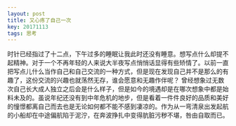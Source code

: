 ```yaml
---
layout: post
title: 又心疼了自己一次
key: 20171113
tags: 思考
---
```

时针已经指过了十二点，下午过多的睡眠让我此时还没有睡意。想写点什么却提不起精神。对于一个不再年轻的人来说大半夜写点悄悄话显得有些矫情了。以前一直把写点儿什么当作自己和自己交流的一种方式，但是现在发现自己并不是那么的有趣了，这份交流的兴趣也就荡然无存，谁会愿意和无趣作伴呢？
曾经想象过无数次自己长大成人独立之后会是什么样子，但是如今的境遇却是在哪次想象中都是始料未及的。虽说年纪还没有到中年危机的地步，但是看着一件件良好的品质和美好的憧憬都离自己而去也是无论如何都不能不感到凄凉的。作为从一弯清泉出发起航的小船却在中途偏航陷于泥泞，在奔波挣扎中变得肮脏污秽不堪，咎由自取而已。